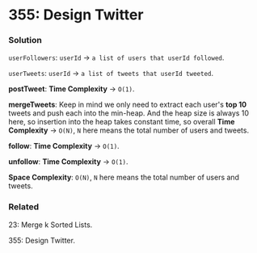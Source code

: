 # 355: Design Twitter

### Solution
`userFollowers`: `userId` -> `a list of users that userId followed`.

`userTweets`: `userId` -> `a list of tweets that userId tweeted`.

**postTweet**: **Time Complexity** -> `O(1)`.

**mergeTweets**: Keep in mind we only need to extract each user's **top 10** tweets and push each into the min-heap. And the heap size is always 10 here, so insertion into the heap takes constant time, so overall **Time Complexity** -> `O(N)`, `N` here means the total number of users and tweets.

**follow**: **Time Complexity** -> `O(1)`.

**unfollow**: **Time Complexity** -> `O(1)`.

**Space Complexity**: `O(N)`, `N` here means the total number of users and tweets.

### Related
23: Merge k Sorted Lists.

355: Design Twitter.